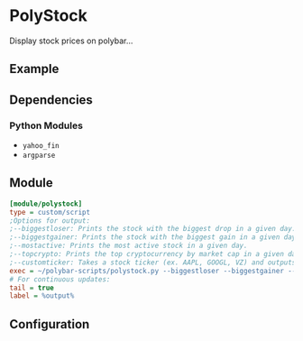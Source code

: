 # PolyStock
Display stock prices on polybar...

## Example


## Dependencies

### Python Modules
* `yahoo_fin`
* `argparse`

## Module
```ini
[module/polystock]
type = custom/script
;Options for output:
;--biggestloser: Prints the stock with the biggest drop in a given day.
;--biggestgainer: Prints the stock with the biggest gain in a given day.
;--mostactive: Prints the most active stock in a given day.
;--topcrypto: Prints the top cryptocurrency by market cap in a given day.
;--customticker: Takes a stock ticker (ex. AAPL, GOOGL, VZ) and outputs the live price of that stock.
exec = ~/polybar-scripts/polystock.py --biggestloser --biggestgainer --mostactive --topcrypto --customticker AAPL
# For continuous updates:
tail = true
label = %output%
```

## Configuration


